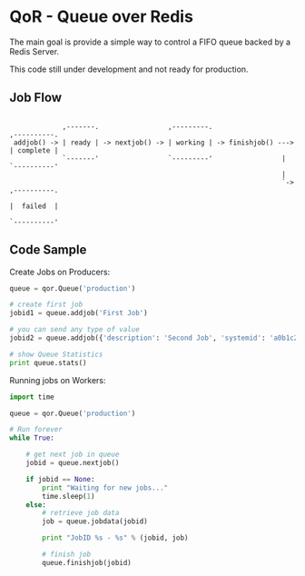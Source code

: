 QoR - Queue over Redis
======================

The main goal is provide a simple way to control a FIFO queue backed by a Redis Server.

This code still under development and not ready for production.

Job Flow
--------

```

             ,-------.                 ,---------.                     ,----------.
 addjob() -> | ready | -> nextjob() -> | working | -> finishjob() ---> | complete |
             `-------'                 `---------'                 |   `----------'
                                                                   |
                                                                   `-> ,----------.
                                                                       |  failed  |
                                                                       `----------'

```

Code Sample
-----------

Create Jobs on Producers:

```python
queue = qor.Queue('production')

# create first job
jobid1 = queue.addjob('First Job')

# you can send any type of value
jobid2 = queue.addjob({'description': 'Second Job', 'systemid': 'a0b1c2d3e4'})

# show Queue Statistics
print queue.stats()
```

Running jobs on Workers:

```python
import time

queue = qor.Queue('production')

# Run forever
while True:

    # get next job in queue
    jobid = queue.nextjob()

    if jobid == None:
        print "Waiting for new jobs..."
        time.sleep(1)
    else:
        # retrieve job data
        job = queue.jobdata(jobid)

        print "JobID %s - %s" % (jobid, job)

        # finish job
        queue.finishjob(jobid)
```
